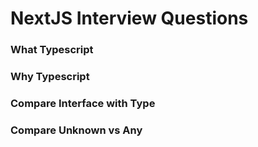 # NextJS Interview Questions

### What Typescript

### Why Typescript

### Compare Interface with Type

### Compare Unknown vs Any
